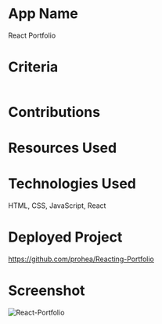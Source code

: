 # App Name
React Portfolio

# Criteria
```

```
# Contributions


# Resources Used


# Technologies Used
HTML, CSS, JavaScript, React

# Deployed Project
https://github.com/prohea/Reacting-Portfolio

# Screenshot
![React-Portfolio]()